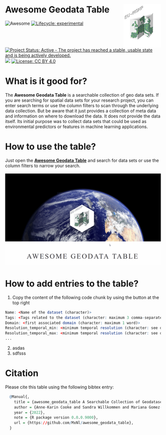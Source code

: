 
<!-- README.md is generated from README.Rmd. Please edit that file -->

# Awesome Geodata Table <img src='man/figures/eumohp_logo_wo_outline.png' align="right" height="139"/>

<!-- badges: start -->

![Awesome](https://cdn.rawgit.com/sindresorhus/awesome/d7305f38d29fed78fa85652e3a63e154dd8e8829/media/badge.svg)
[![Lifecycle:
experimental](https://img.shields.io/badge/lifecycle-experimental-orange.svg)](https://lifecycle.r-lib.org/articles/stages.html#experimental)
[![Project Status: Active - The project has reached a stable, usable
state and is being actively
developed.](https://www.repostatus.org/badges/latest/active.svg)](https://www.repostatus.org/#active)
[![](https://img.shields.io/github/last-commit/MxNl/awesome_geodata_table.svg)](https://github.com/MxNl/awesome_geodata_table/commits/main)
[![License: CC BY
4.0](https://img.shields.io/badge/license-CC%20BY%204.0-blue.svg)](https://cran.r-project.org/web/licenses/CC%20BY%204.0)
<!-- badges: end -->

# What is it good for?

The **Awesome Geodata Table** is a searchable collection of geo data
sets. If you are searching for spatial data sets for your research
project, you can enter search terms or use the column filters to scan
through the underlying data collection. But be aware that it just
provides a collection of meta data and information on where to download
the data. It does not provide the data itself. Its initial purpose was
to collect data sets that could be used as environmental predictors or
features in machine learning applications.

# How to use the table?

Just open the [**Awesome Geodata
Table**](https://mxnl.github.io/awesome_geodata_table/) and search for
data sets or use the column filters to narrow your search. <br><br>
![alt text here](man/figures/awesomegeodatatable_howto.gif)

# How to add entries to the table?

1.  Copy the content of the following code chunk by using the button at
    the top right

``` r
Name: <Name of the dataset (character)>
Tags: <Tags related to the dataset (character: maximum 3 comma-separated tags)>
Domain: <first associated domain (character: maximum 1 word)>
Resolution_temporal_min: <minimum temporal resolution (character: see details)>
Resolution_temporal_max: <minimum temporal resolution (character: see details)>
...
```

2.  asdas
3.  sdfsss

# Citation

Please cite this table using the following bibtex entry:

``` r
  @Manual{,
    title = {awesome_geodata_table A Searchable Collection of Geodatasets Maintained by its Community},
    author = {Anne-Karin Cooke and Sandra Willkommen and Mariana Gomez-Ospina and Maximilian Nölscher},
    year = {2022},
    note = {R package version 0.0.0.9000},
    url = {https://github.com/MxNl/awesome_geodata_table},
  }
```
